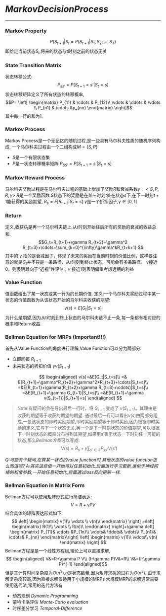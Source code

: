 # $Markov Decision Process$

----
### **Markov Property**

$$P(S_{t+1}|S_t=P(S_{t+1}|S_1,S_2,...,S_T)$$
即给定当前状态$S_t$,将来的状态与t时刻之前的状态无关

### **State Transition Matrix**

状态转移公式:
$$P_{ss'}=P(S_{t+1}=s'|S_t=s)$$
状态转移矩阵定义了所有状态的转移概率,
$$P= \left[ \begin{matrix} P_{11} & \cdots & P_{12}\\ \vdots & \ddots & \vdots \\ P_{n1} & \cdots &p_{nn} \end{matrix} \right]$$
其中每一行的和为1.

### **Markov Process**

Markov Process是一个无记忆的随机过程,是一些具有马尔科夫性质的随机序列构成,
一个马尔科夫过程由一个二组构成$M=\{S,P\}$
- $S$是一个有限状态集
- $P$是一状态转移概率矩阵
    $P_{SS'}=P[S_{t+1}=s'|S_t=s]$

### Markov Reward Process
马尔科夫奖励过程是在马尔科夫过程的基础上增加了奖励$R$和衰减系数$\gamma :<S,P,R,\gamma>$
$R$是一个奖励函数.$S$状态下的奖励是在某一时刻$t$处在状态$s$下,在下一时刻$t+1$能获得的奖励期望,
$R_s=E[R_{t+1}|S_t=s]$
$\gamma$是一个折扣因子,$\gamma \in [0,1]$

### Return

定义,收获$G_t$是再一个马尔科夫链上,从$t$时刻开始往后所有的奖励的衰减的收益总和.
$$G_t=R_{t+1}+\gamma R_{t+2}+\gamma^2 R_{t+3}+\cdots=\sum_{k=0}^{\infty}\gamma^kR_{t+k+1} $$
其中的 $\gamma$ 指的是衰减因子，体现了未来的奖励在当前时刻的价值比例，这样要注意的就是$G_t$并不只是一条路径，从$t$时刻到终止状态，可能会有多条路径。
$\gamma$接近0，则表明趋向于“近视”性评估；$\gamma$ 接近1则表明偏重考虑远期的利益

### Value Function

值函数给出了某一状态或某一行为的长期价值.
定义:一个马尔科夫奖励过程中某一状态的价值函数为从该状态开始的马尔科夫收获的期望:
$$v(s)=E[G_t|S_t=s]$$
为什么是期望,因为从t时刻到终止状态的马尔科夫链不止一条,每一条都有相对应的概率和Return收益.

### Bellman Equation for MRPs  (Important!!!)

首先从Value Function的角度进行理解,Value Function可以分为两部分:
- 立即回报 $R_{t+1}$
- 未来状态的折扣价值 $\gamma v(S_{t+1})$

$$
\begin{aligned}
v(s)=&E[G_t|S_t=s]\\
=& E[R_{t+1}+\gamma*R_{t+2}+\gamma^2*R_{t+3}+\cdots|S_t=s]\\
=&E[R_{t+1}+\gamma(R_{t+2}+\gamma R_{t+3}+\cdots)|S_t=s]\\
=&E[R_{t+1}+\gamma G_{t+1}|S_t=s]\\
=&E[R_{t+1}+\gamma v(S_{t+1})|S_{t+1}=s]
\end{aligned}
$$
>Note:有疑问的会在导出最后一行时，将 $G_{t+1}$ 变成了 $v(S_{t+1})$。其理由是收获的期望等于收获的期望的期望.
> 通过最后一行可以看出$v(s)$由两部分组成,一是该状态的即时奖励期望,即时奖励期望等于即时奖励,因为根据即时奖励的定义,它与下一个状态无关,另一个是下一时刻状态的价值期望,可以根据下一时刻状态的概率分布得到其期望,如果用$s'$表示状态一下时刻任一可能的状态,那么$Bellman 方程$可以写成:
$$V(s)=R_s+\gamma\sum_{s'\in S}P_{ss'}V(s')$$

*Q:可能有个疑问,在算某一状态的value function时,其他状态的value function怎么知道呢?
A:其实这些值一开始可以任意初始化,后面进行学习更新,类似于神经网络的权值参数,一开始任意初始化,后面通过loss反向更新一样.*

### Bellman Equation in Matrix Form
Bellman方程可以使用矩阵形式进行简洁表达:
$$V=R+\gamma P V$$
结合具体的矩阵表达形式如下:
$$
\left[
\begin{matrix}
v(1)\\
\vdots \\
v(n)\\
\end{matrix}
\right]
=\left[
\begin{matrix}
R(1)\\
\vdots \\
R(n)\\
\end{matrix}
\right]+\gamma
\left[ \begin{matrix} P_{11}& \cdots &P_{1n}\\
\vdots& \ddots& \vdots\\
P_{n1}& \cdots& P_{nn}
\end{matrix}\right]
\left[
\begin{matrix}
v(1)\\
\vdots\\
v(n)
\end{matrix}
\right]
$$
Bellman方程是是一个线性方程组,理论上可以直接求解,
$$
\begin{aligned}
V&=R+\gamma P V\\
(I-\gamma P)V&=R\\
V&=(I-\gamma P)^{-1}
\end{aligned}$$
但是其计算时间复杂度为$O(n^3)$,$n$是状态数量,因为矩阵求拟的过程为$O(n^3)$.
由于求解复杂度较高,因为直接求解仅适用于小规模的MRPs
大规模MRP的求解通常需要使用迭代法,常用的迭代方法有
- 动态规划 *Dynamic Programming*
- 蒙特卡洛评估 *Monte-Carlo evaluation*
- 时序差分学习 *Temporal-Difference*

